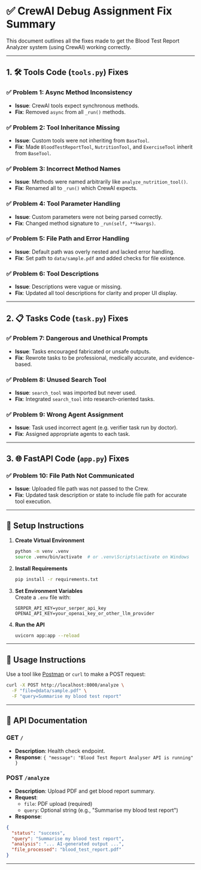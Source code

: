 # ✅ CrewAI Debug Assignment Fix Summary

This document outlines all the fixes made to get the Blood Test Report Analyzer system (using CrewAI) working correctly.

---

## 1. 🛠️ Tools Code (`tools.py`) Fixes

### ✅ Problem 1: Async Method Inconsistency

- **Issue**: CrewAI tools expect synchronous methods.
- **Fix**: Removed `async` from all `_run()` methods.

### ✅ Problem 2: Tool Inheritance Missing

- **Issue**: Custom tools were not inheriting from `BaseTool`.
- **Fix**: Made `BloodTestReportTool`, `NutritionTool`, and `ExerciseTool` inherit from `BaseTool`.

### ✅ Problem 3: Incorrect Method Names

- **Issue**: Methods were named arbitrarily like `analyze_nutrition_tool()`.
- **Fix**: Renamed all to `_run()` which CrewAI expects.

### ✅ Problem 4: Tool Parameter Handling

- **Issue**: Custom parameters were not being parsed correctly.
- **Fix**: Changed method signature to `_run(self, **kwargs)`.

### ✅ Problem 5: File Path and Error Handling

- **Issue**: Default path was overly nested and lacked error handling.
- **Fix**: Set path to `data/sample.pdf` and added checks for file existence.

### ✅ Problem 6: Tool Descriptions

- **Issue**: Descriptions were vague or missing.
- **Fix**: Updated all tool descriptions for clarity and proper UI display.

---

## 2. 📋 Tasks Code (`task.py`) Fixes

### ✅ Problem 7: Dangerous and Unethical Prompts

- **Issue**: Tasks encouraged fabricated or unsafe outputs.
- **Fix**: Rewrote tasks to be professional, medically accurate, and evidence-based.

### ✅ Problem 8: Unused Search Tool

- **Issue**: `search_tool` was imported but never used.
- **Fix**: Integrated `search_tool` into research-oriented tasks.

### ✅ Problem 9: Wrong Agent Assignment

- **Issue**: Task used incorrect agent (e.g. verifier task run by doctor).
- **Fix**: Assigned appropriate agents to each task.

---

## 3. 🌐 FastAPI Code (`app.py`) Fixes

### ✅ Problem 10: File Path Not Communicated

- **Issue**: Uploaded file path was not passed to the Crew.
- **Fix**: Updated task description or state to include file path for accurate tool execution.

---

## 🚀 Setup Instructions

1. **Create Virtual Environment**

   ```bash
   python -m venv .venv
   source .venv/bin/activate  # or .venv\Scripts\activate on Windows
   ```

2. **Install Requirements**

   ```bash
   pip install -r requirements.txt
   ```

3. **Set Environment Variables**\
   Create a `.env` file with:

   ```env
   SERPER_API_KEY=your_serper_api_key
   OPENAI_API_KEY=your_openai_key_or_other_llm_provider
   ```

4. **Run the API**

   ```bash
   uvicorn app:app --reload
   ```

---

## 📮 Usage Instructions

Use a tool like [Postman](https://www.postman.com/) or `curl` to make a POST request:

```bash
curl -X POST http://localhost:8000/analyze \
  -F "file=@data/sample.pdf" \
  -F "query=Summarise my blood test report"
```

---

## 📑 API Documentation

### GET `/`

- **Description**: Health check endpoint.
- **Response**: `{ "message": "Blood Test Report Analyser API is running" }`

### POST `/analyze`

- **Description**: Upload PDF and get blood report summary.
- **Request**:
  - `file`: PDF upload (required)
  - `query`: Optional string (e.g., "Summarise my blood test report")
- **Response**:

```json
{
  "status": "success",
  "query": "Summarise my blood test report",
  "analysis": "... AI-generated output ...",
  "file_processed": "blood_test_report.pdf"
}
```

---


